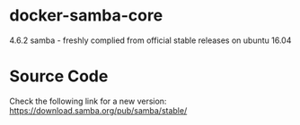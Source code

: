 # docker-samba-core
4.6.2 samba - freshly complied from official stable releases on ubuntu 16.04

# Source Code
Check the following link for a new version: https://download.samba.org/pub/samba/stable/
